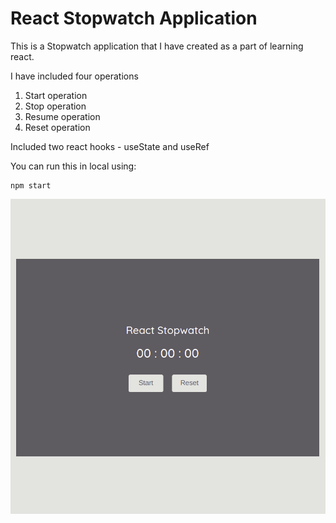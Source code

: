 # React Stopwatch Application

This is a Stopwatch application that I have created as a part of learning react.

I have included four operations

1. Start operation
2. Stop operation
3. Resume operation
4. Reset operation

Included two react hooks - useState and useRef

You can run this in local using:

```
npm start
```

![Stopwatch Application Screenshot](/public/stopwatch.png)
